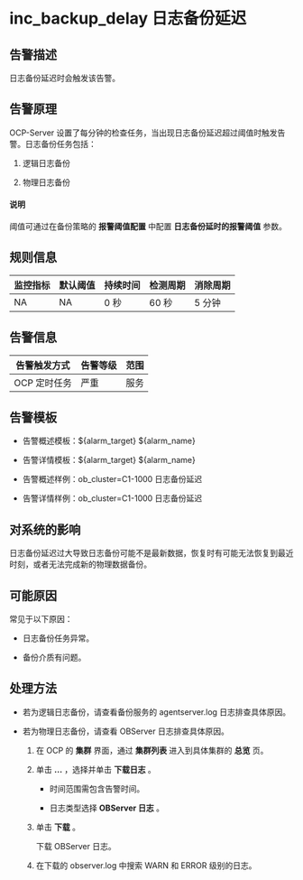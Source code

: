 inc_backup_delay 日志备份延迟
============================================



**告警描述**
-----------------------------

日志备份延迟时会触发该告警。

告警原理
-------------------------

OCP-Server 设置了每分钟的检查任务，当出现日志备份延迟超过阈值时触发告警。日志备份任务包括：

1. 逻辑日志备份



2. 物理日志备份



<main id="notice" type='explain'><h4>说明</h4><p>阈值可通过在备份策略的 <b>报警阈值配置</b> 中配置 <b>日志备份延时的报警阈值</b> 参数。</p></main>



**规则信息**
-----------------------------



| 监控指标 | 默认阈值 | 持续时间 | 检测周期 | 消除周期 |
|------|------|------|------|------|
| NA   | NA   | 0 秒  | 60 秒 | 5 分钟 |



**告警信息**
-----------------------------



|  告警触发方式  | 告警等级 | 范围 |
|----------|------|----|
| OCP 定时任务 | 严重   | 服务 |



**告警模板**
-----------------------------

* 告警概述模板：${alarm_target} ${alarm_name}



* 告警详情模板：${alarm_target} ${alarm_name}



* 告警概述样例：ob_cluster=C1-1000 日志备份延迟



* 告警详情样例：ob_cluster=C1-1000 日志备份延迟






**对系统的影响**
-------------------------------

日志备份延迟过大导致日志备份可能不是最新数据，恢复时有可能无法恢复到最近时刻，或者无法完成新的物理数据备份。

**可能原因**
-----------------------------

常见于以下原因：

* 日志备份任务异常。



* 备份介质有问题。






**处理方法**
-----------------------------

* 若为逻辑日志备份，请查看备份服务的 agentserver.log 日志排查具体原因。



* 若为物理日志备份，请查看 OBServer 日志排查具体原因。

  1. 在 OCP 的 **集群** 界面，通过 **集群列表** 进入到具体集群的 **总览** 页。



  2. 单击 **...** ，选择并单击 **下载日志** 。

     * 时间范围需包含告警时间。



     * 日志类型选择 **OBServer 日志** 。






  3. 单击 **下载** 。

     下载 OBServer 日志。


  4. 在下载的 observer.log 中搜索 WARN 和 ERROR 级别的日志。







